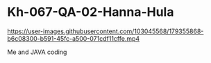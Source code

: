 # Kh-067-QA-02-Hanna-Hula
https://user-images.githubusercontent.com/103045568/179355868-b6c08300-b591-45fc-a500-071cdf11cffe.mp4

Me and JAVA coding
